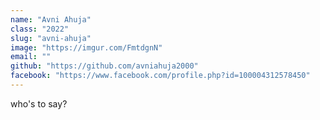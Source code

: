 ```yaml
---
name: "Avni Ahuja"
class: "2022"
slug: "avni-ahuja"
image: "https://imgur.com/FmtdgnN"
email: ""
github: "https://github.com/avniahuja2000"
facebook: "https://www.facebook.com/profile.php?id=100004312578450"
---
```

who's to say?